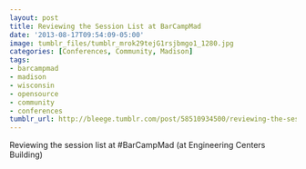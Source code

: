 ```yaml
---
layout: post
title: Reviewing the Session List at BarCampMad
date: '2013-08-17T09:54:09-05:00'
image: tumblr_files/tumblr_mrok29tejG1rsjbmgo1_1280.jpg
categories: [Conferences, Community, Madison]
tags:
- barcampmad
- madison
- wisconsin
- opensource
- community
- conferences
tumblr_url: http://bleege.tumblr.com/post/58510934500/reviewing-the-session-list-at-barcampmad-at
---
```



Reviewing the session list at #BarCampMad (at Engineering Centers Building)
